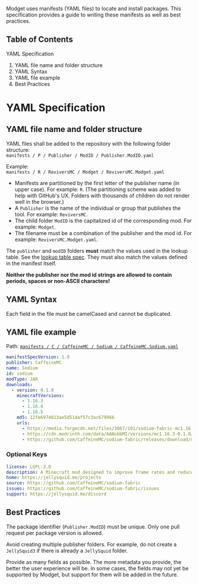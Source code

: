 Modget uses manifests (YAML files) to locate and install packages. This specification provides
a guide to writing these manifests as well as best practices.

Table of Contents
----------------------------------
YAML Specification
   1. YAML file name and folder structure
   2. YAML Syntax
   3. YAML file example
   4. Best Practices

# YAML Specification

## YAML file name and folder structure
YAML files shall be added to the repository with the following folder structure:<br>
`manifests / P / Publisher / ModID / Publisher.ModID.yaml`

Example:<br>
`manifests / R / ReviversMC / Modget / ReviversMC.Modget.yaml`

- Manifests are partitioned by the first letter of the publisher name (in upper case). For example: `R`. (The partitioning scheme was added to help with GitHub's UX. Folders with thousands of children do not render well in the browser.)
- A `Publisher` is the name of the individual or group that publishes the tool. For example: `ReviversMC`.
- The child folder `ModID` is the capitalized id of the corresponding mod. For example: `Modget`.
- The filename must be a combination of the publisher and the mod id. For example: `ReviversMC.Modget.yaml`.

The `publisher` and `modID` folders **must** match the values used in the lookup table. See the [lookup table spec](./doc/lookup-table-spec-v1.md). They must also match the values defined in the manifest itself.

**Neither the publisher nor the mod id strings are allowed to contain periods, spaces or non-ASCII characters!**

## YAML Syntax
Each field in the file must be camelCased and cannot be duplicated.

## YAML file example
Path: [`manifests / C / CaffeineMC / Sodium / CaffeineMC.Sodium.yaml`](../manifests/C/CaffeineMC/Sodium/CaffeineMC.Sodium.yaml)

```YAML
manifestSpecVersion: 1.0
publisher: CaffeineMC
name: Sodium
id: sodium
modType: JAR
downloads:
  - version: 0.1.0
    minecraftVersions:
      - 1.16.3
      - 1.16.4
      - 1.16.5
    md5: 12fe6974813ae5d514af57c3ac679966
    urls:
      - https://media.forgecdn.net/files/3067/101/sodium-fabric-mc1.16.3-0.1.0.jar
      - https://cdn.modrinth.com/data/AANobbMI/versions/mc1.16.3-0.1.0/sodium-fabric-mc1.16.3-0.1.0.jar
      - https://github.com/CaffeineMC/sodium-fabric/releases/download/mc1.16.3-0.1.0/sodium-fabric-mc1.16.3-0.1.0.jar
```

### Optional Keys

```YAML
license: LGPL-3.0
description: A Minecraft mod designed to improve frame rates and reduce micro-stutter
home: https://jellysquid.me/projects
source: https://github.com/CaffeineMC/sodium-fabric
issues: https://github.com/CaffeineMC/sodium-fabric/issues
support: https://jellysquid.me/discord
```


## Best Practices
The package identifier (`Publisher.ModID`) must be unique. Only one pull request per package version is allowed.

Avoid creating multiple publisher folders. For example, do not create a `JellySquid3` if there is already a `JellySquid` folder.

Provide as many fields as possible. The more metadata you provide, the better the user experience will be. In some cases, the fields may not yet be supported by Modget, but support for them will be added in the future.

